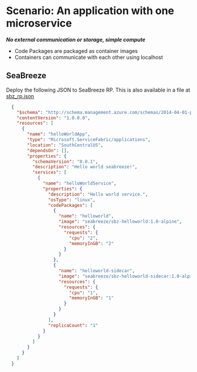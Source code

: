 # Scenario: An application with one microservice 

_**No external communication or storage, simple compute**_

* Code Packages are packaged as container images
* Containers can communicate with each other using localhost


## SeaBreeze
Deploy the following JSON to SeaBreeze RP. This is also available in a file at [sbz_rp.json](./sbz_rp.json)



```JSON
  {
    "$schema": "http://schema.management.azure.com/schemas/2014-04-01-preview/deploymentTemplate.json",
    "contentVersion": "1.0.0.0",
    "resources": [
      {
        "name": "helloWorldApp",
        "type": "Microsoft.ServiceFabric/applications",
        "location": "SouthCentralUS",
        "dependsOn": [],
        "properties": {
          "schemaVersion": "0.0.1",
          "description": "Hello world seabreeze!",
          "services": [
            {
              "name": "helloWorldService",
              "properties": {
                "description": "Hello world service.",
                "osType": "linux",
                "codePackages": [
                  {
                    "name": "helloworld",
                    "image": "seabreeze/sbz-helloworld:1.0-alpine",
                    "resources": {
                      "requests": {
                        "cpu": "2",
                        "memoryInGB": "2"
                      }
                    }
                  },
                  {
                    "name": "helloworld-sidecar",
                    "image": "seabreeze/sbz-helloworld-sidecar:1.0-alpine",
                    "resources": {
                      "requests": {
                        "cpu": "1",
                        "memoryInGB": "1"
                      }
                    }
                  }
                ],
                "replicaCount": "1"
              }
            }
          ]
        }
      }
    ]
  }

```

<!-- Files -->

[sbz_rp.json]:./conceptual-docs/application-model-scenario-examples/1.1/sbz_rp.json